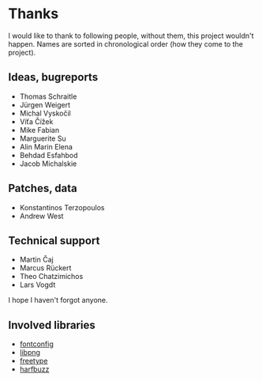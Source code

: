 Thanks
======

I would like to thank to following people, without them, this
project wouldn't happen. Names are sorted in chronological order
(how they come to the project).

Ideas, bugreports
-----------------
* Thomas Schraitle
* Jürgen Weigert
* Michal Vyskočil
* Víťa Čížek
* Mike Fabian
* Marguerite Su
* Alin Marin Elena
* Behdad Esfahbod
* Jacob Michalskie

Patches, data
-------------
* Konstantinos Terzopoulos
* Andrew West

Technical support
-----------------
* Martin Čaj
* Marcus Rückert
* Theo Chatzimichos
* Lars Vogdt

I hope I haven't forgot anyone.

Involved libraries
--------------------
* [fontconfig](http://www.freedesktop.org/wiki/Software/fontconfig/)
* [libpng](http://www.libpng.org/pub/png/libpng.html)
* [freetype](http://www.freetype.org/)
* [harfbuzz](http://www.freedesktop.org/wiki/Software/HarfBuzz/)


